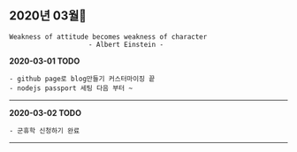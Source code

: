 ## 2020년 03월👀

    Weakness of attitude becomes weakness of character
                        - Albert Einstein -
                      

**2020-03-01 TODO**
    
    - github page로 blog만들기 커스터마이징 끝
    - nodejs passport 세팅 다음 부터 ~

<hr>

**2020-03-02 TODO**
    
    - 군휴학 신청하기 완료
    
<hr>

